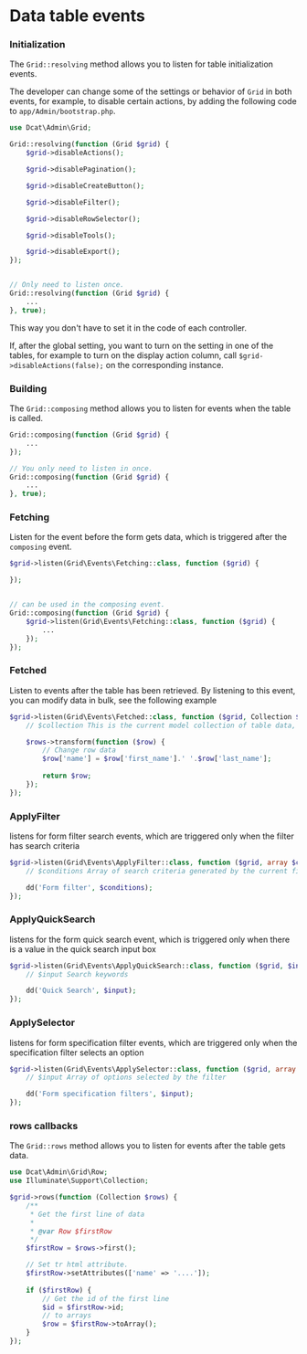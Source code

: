 # Data table events

### Initialization


The `Grid::resolving` method allows you to listen for table initialization events.


The developer can change some of the settings or behavior of `Grid` in both events, for example, to disable certain actions, by adding the following code to `app/Admin/bootstrap.php`.

```php
use Dcat\Admin\Grid;

Grid::resolving(function (Grid $grid) {
    $grid->disableActions();

    $grid->disablePagination();

    $grid->disableCreateButton();

    $grid->disableFilter();

    $grid->disableRowSelector();

    $grid->disableTools();

    $grid->disableExport();
});


// Only need to listen once.
Grid::resolving(function (Grid $grid) {
    ...
}, true);
```
This way you don't have to set it in the code of each controller.

If, after the global setting, you want to turn on the setting in one of the tables, for example to turn on the display action column, call `$grid->disableActions(false);` on the corresponding instance.


### Building

The `Grid::composing` method allows you to listen for events when the table is called.

```php
Grid::composing(function (Grid $grid) {
    ...
});

// You only need to listen in once.
Grid::composing(function (Grid $grid) {
    ...
}, true);
```

### Fetching

Listen for the event before the form gets data, which is triggered after the `composing` event.

```php
$grid->listen(Grid\Events\Fetching::class, function ($grid) {

});


// can be used in the composing event.
Grid::composing(function (Grid $grid) {
    $grid->listen(Grid\Events\Fetching::class, function ($grid) {
        ...
    });
});
```

### Fetched

Listen to events after the table has been retrieved. By listening to this event, you can modify data in bulk, see the following example

```php
$grid->listen(Grid\Events\Fetched::class, function ($grid, Collection $rows) {
	// $collection This is the current model collection of table data, which you can read or modify according to your needs.

    $rows->transform(function ($row) {
        // Change row data
        $row['name'] = $row['first_name'].' '.$row['last_name'];
        
        return $row;
    });
});
```

### ApplyFilter

listens for form filter search events, which are triggered only when the filter has search criteria

```php
$grid->listen(Grid\Events\ApplyFilter::class, function ($grid, array $conditions) {
	// $conditions Array of search criteria generated by the current filter

    dd('Form filter', $conditions);
});
```


### ApplyQuickSearch

listens for the form quick search event, which is triggered only when there is a value in the quick search input box

```php
$grid->listen(Grid\Events\ApplyQuickSearch::class, function ($grid, $input) {
	// $input Search keywords

    dd('Quick Search', $input);
});
```

### ApplySelector

listens for form specification filter events, which are triggered only when the specification filter selects an option

```php
$grid->listen(Grid\Events\ApplySelector::class, function ($grid, array $input) {
	// $input Array of options selected by the filter

    dd('Form specification filters', $input);
});
```



### rows callbacks

The `Grid::rows` method allows you to listen for events after the table gets data.

```php
use Dcat\Admin\Grid\Row;
use Illuminate\Support\Collection;

$grid->rows(function (Collection $rows) {
    /**
     * Get the first line of data
     *
     * @var Row $firstRow
     */
    $firstRow = $rows->first();

    // Set tr html attribute.
    $firstRow->setAttributes(['name' => '....']);
    
    if ($firstRow) {
        // Get the id of the first line
        $id = $firstRow->id;
        // to arrays
        $row = $firstRow->toArray();
    }
});
```

